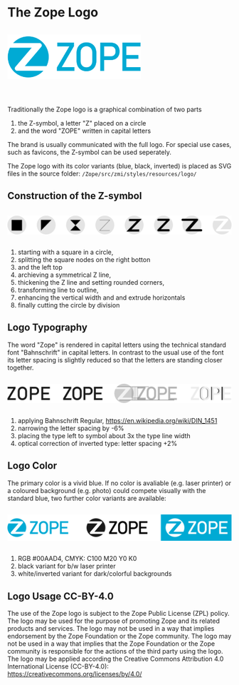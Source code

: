 # The Zope Logo

<img src="img/0_zope_logo.svg" style="width:300px;margin:1em 0 3em 0">

Traditionally the Zope logo is a graphical combination of two parts
1. the Z-symbol, a letter "Z" placed on a circle
2. and the word "ZOPE" written in capital letters

The brand is usually communicated with the full logo. For special use cases, such as favicons, the Z-symbol can be used seperately.

The Zope logo with its color variants (blue, black, inverted) is placed as SVG files in the source folder:
`/Zope/src/zmi/styles/resources/logo/`

## Construction of the Z-symbol

<img src="img/1_construction.svg" style="margin:1em 0">


1. starting with a square in a circle,
2. splitting the square nodes on the right botton
3. and the left top
4. archieving a symmetrical Z line, 
5. thickening the Z line and setting rounded corners, 
6. transforming line to outline, 
7. enhancing the vertical width and and extrude horizontals
8. finally cutting the circle by division 


## Logo Typography
The word "Zope" is rendered in capital letters using the technical standard font "Bahnschrift" in capital letters. In contrast to the usual use of the font its letter spacing is slightly reduced so that the letters are standing closer together. 

<img src="img/2_typography.svg" style="margin:1em 0">


1. applying Bahnschrift Regular, https://en.wikipedia.org/wiki/DIN_1451 
2. narrowing the letter spacing by -6%
3. placing the type left to symbol about 3x the type line width
4. optical correction of inverted type: letter spacing +2%

## Logo Color 
The primary color is a vivid blue. If no color is avaliable (e.g. laser printer) or a coloured background (e.g. photo) could  compete visually with the standard blue, two further color variants are available:

<img src="img/3_colors.svg" style="margin:1em 0">

1. RGB #00AAD4, CMYK: C100 M20 Y0 K0
2. black variant for b/w laser printer
3. white/inverted variant for dark/colorful backgrounds

## Logo Usage CC-BY-4.0

The use of the Zope logo is subject to the Zope Public License (ZPL) policy. The logo may be used for the purpose of promoting Zope and its related products and services. The logo may not be used in a way that implies endorsement by the Zope Foundation or the Zope community. The logo may not be used in a way that implies that the Zope Foundation or the Zope community is responsible for the actions of the third party using the logo. The logo may be applied according the Creative Commons Attribution 4.0 International License (CC-BY-4.0):
https://creativecommons.org/licenses/by/4.0/

